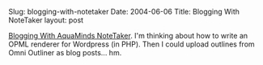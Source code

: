 Slug: blogging-with-notetaker
Date: 2004-06-06
Title: Blogging With NoteTaker
layout: post

<a href="http://culturehack.typepad.com/notetakerblogging/">Blogging With AquaMinds NoteTaker</a>. I&#39;m thinking about how to write an OPML renderer for Wordpress (in PHP). Then I could upload outlines from Omni Outliner as blog posts... hm.
